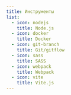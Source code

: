```yaml
---
title: Инструменты
list:
  - icon: nodejs
    title: Node.js
  - icon: docker
    title: Docker
  - icon: git-branch
    title: Git/gitflow
  - icon: sass
    title: SASS
  - icon: webpack
    title: Webpack
  - icon: vite
    title: Vite.js
---
```

